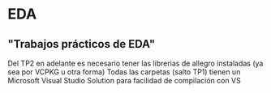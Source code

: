 # EDA
## "Trabajos prácticos de EDA"
Del TP2 en adelante es necesario tener las librerias de allegro instaladas (ya sea por VCPKG u otra forma)
Todas las carpetas (salto TP1) tienen un Microsoft Visual Studio Solution para facilidad de compilación con VS  
